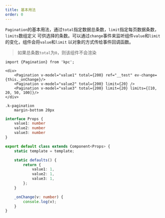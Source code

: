 ```yaml
---
title: 基本用法
order: 0
---
```


`Pagination`的基本用法，通过`total`指定数据总条数，`limit`指定每页数据条数，`limits`数组定义
可供选择的条数。可以通过`change`事件来监听组件`value`和`limit`的变化，组件会将`value`和`limit`
以对象的方式传给事件回调函数。

> 如果总条数`total`为`0`，则该组件不会渲染

```vdt
import {Pagination} from 'kpc';

<div>
    <Pagination v-model="value1" total={200} ref="__test" ev-change={this._onChange}/>
    <Pagination v-model="value2" total={200} limit={20} />
    <Pagination v-model="value3" total={200} limit={20} limits={[10, 20, 50, 100]}/>
</div>
```

```styl
.k-pagination
    margin-bottom 20px 
```

```ts
interface Props {
    value1: number
    value2: number
    value3: number
}

export default class extends Component<Props> {
    static template = template;

    static defaults() {
        return {
            value1: 1,
            value2: 1,
            value3: 1,
        };
    }

    _onChange(v: number) {
        console.log(v);
    }
}
```
